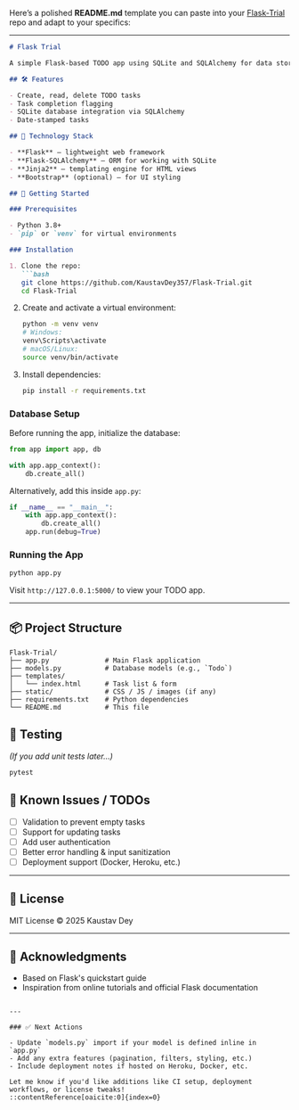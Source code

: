 Here’s a polished **README.md** template you can paste into your [Flask‑Trial](https://github.com/KaustavDey357/Flask-Trial) repo and adapt to your specifics:

---

````markdown
# Flask Trial

A simple Flask-based TODO app using SQLite and SQLAlchemy for data storage.

## 🛠️ Features

- Create, read, delete TODO tasks
- Task completion flagging
- SQLite database integration via SQLAlchemy
- Date-stamped tasks

## 🧩 Technology Stack

- **Flask** – lightweight web framework
- **Flask-SQLAlchemy** – ORM for working with SQLite
- **Jinja2** – templating engine for HTML views
- **Bootstrap** (optional) – for UI styling

## 🚀 Getting Started

### Prerequisites

- Python 3.8+
- `pip` or `venv` for virtual environments

### Installation

1. Clone the repo:
   ```bash
   git clone https://github.com/KaustavDey357/Flask-Trial.git
   cd Flask-Trial
````

2. Create and activate a virtual environment:

   ```bash
   python -m venv venv
   # Windows:
   venv\Scripts\activate
   # macOS/Linux:
   source venv/bin/activate
   ```

3. Install dependencies:

   ```bash
   pip install -r requirements.txt
   ```

### Database Setup

Before running the app, initialize the database:

```python
from app import app, db

with app.app_context():
    db.create_all()
```

Alternatively, add this inside `app.py`:

```python
if __name__ == "__main__":
    with app.app_context():
        db.create_all()
    app.run(debug=True)
```

### Running the App

```bash
python app.py
```

Visit `http://127.0.0.1:5000/` to view your TODO app.

---

## 📦 Project Structure

```
Flask-Trial/
├── app.py              # Main Flask application
├── models.py           # Database models (e.g., `Todo`)
├── templates/
│   └── index.html      # Task list & form
├── static/             # CSS / JS / images (if any)
├── requirements.txt    # Python dependencies
└── README.md           # This file
```

## 🧪 Testing

*(If you add unit tests later…)*

```bash
pytest
```

## 🚧 Known Issues / TODOs

* [ ] Validation to prevent empty tasks
* [ ] Support for updating tasks
* [ ] Add user authentication
* [ ] Better error handling & input sanitization
* [ ] Deployment support (Docker, Heroku, etc.)

---

## 📄 License

MIT License © 2025 Kaustav Dey

---

## 🙏 Acknowledgments

* Based on Flask's quickstart guide
* Inspiration from online tutorials and official Flask documentation

```

---

### ✅ Next Actions

- Update `models.py` import if your model is defined inline in `app.py`
- Add any extra features (pagination, filters, styling, etc.)
- Include deployment notes if hosted on Heroku, Docker, etc.

Let me know if you'd like additions like CI setup, deployment workflows, or license tweaks!
::contentReference[oaicite:0]{index=0}
```
